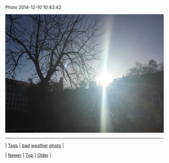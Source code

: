 <!--
title: Photo 2014-12-10 10
date: 2020-06-28T15:27:00.054Z
tags: bad, weather, photo
-->


Photo 2014-12-10 10:43:42

![](104834693744-0.jpg)

<!--BOTTOM-POST-NAVIGATION-->
---

| [Tags](tags.md) | [bad](tag-bad.md) [weather](tag-weather.md) [photo](tag-photo.md) |

| [Newer](104834678982.md) | [Top](index.md) | [Older](104960631959.md) |